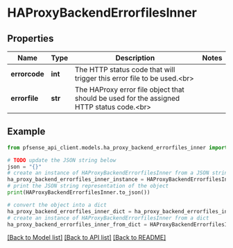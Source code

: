 # HAProxyBackendErrorfilesInner


## Properties

Name | Type | Description | Notes
------------ | ------------- | ------------- | -------------
**errorcode** | **int** | The HTTP status code that will trigger this error file to be used.&lt;br&gt; | 
**errorfile** | **str** | The HAProxy error file object that should be used for the assigned HTTP status code.&lt;br&gt; | 

## Example

```python
from pfsense_api_client.models.ha_proxy_backend_errorfiles_inner import HAProxyBackendErrorfilesInner

# TODO update the JSON string below
json = "{}"
# create an instance of HAProxyBackendErrorfilesInner from a JSON string
ha_proxy_backend_errorfiles_inner_instance = HAProxyBackendErrorfilesInner.from_json(json)
# print the JSON string representation of the object
print(HAProxyBackendErrorfilesInner.to_json())

# convert the object into a dict
ha_proxy_backend_errorfiles_inner_dict = ha_proxy_backend_errorfiles_inner_instance.to_dict()
# create an instance of HAProxyBackendErrorfilesInner from a dict
ha_proxy_backend_errorfiles_inner_from_dict = HAProxyBackendErrorfilesInner.from_dict(ha_proxy_backend_errorfiles_inner_dict)
```
[[Back to Model list]](../README.md#documentation-for-models) [[Back to API list]](../README.md#documentation-for-api-endpoints) [[Back to README]](../README.md)


